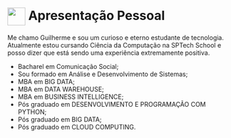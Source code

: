 <h1>
    <a href="https://www.sptech.school/">
      <img align="center" width="40px" src="/html/body/section[1]/div/nav/div[1]/ul/li/a/img"></a>
    <span>Apresentação Pessoal</span>
</h1>

Me chamo Guilherme e sou um curioso e eterno estudante de tecnologia.
Atualmente estou cursando Ciência da Computação na SPTech School e posso dizer que está sendo uma experiência extremamente positiva.

- Bacharel em Comunicação Social;
- Sou formado em Análise e Desenvolvimento de Sistemas;
- MBA em BIG DATA;
- MBA em DATA WAREHOUSE;
- MBA em BUSINESS INTELLIGENCE;
- Pós graduado em DESENVOLVIMENTO E PROGRAMAÇÃO COM PYTHON;
- Pós graduado em BIG DATA;
- Pós graduado em CLOUD COMPUTING.
